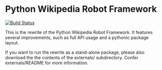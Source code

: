 # Python Wikipedia Robot Framework

[![Build Status](https://secure.travis-ci.org/wikimedia/pywikibot-core.png?branch=master)](http://travis-ci.org/wikimedia/pywikibot-core)

This is the rewrite of the Python Wikipedia Robot Framework. It features several
improvements, such as full API usage and a pythonic package layout.

If you want to run the rewrite as a stand-alone package, please also download the
the contents of the externals/ subdirectory. Confer externals/README for more
information.

